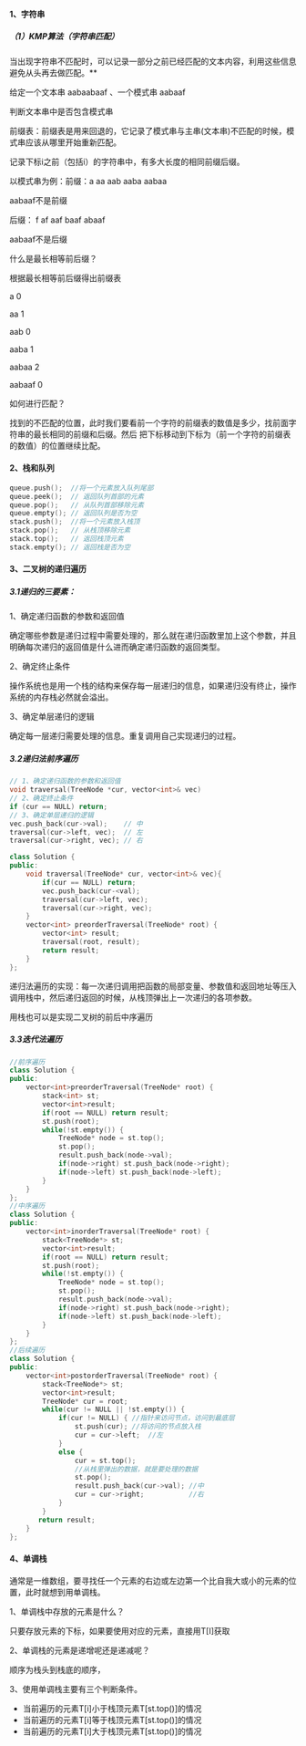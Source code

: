 #### 1、字符串

##### （1）KMP算法（字符串匹配）

当出现字符串不匹配时，可以记录一部分之前已经匹配的文本内容，利用这些信息避免从头再去做匹配。** 

给定一个文本串  aabaabaaf 、一个模式串   aabaaf

判断文本串中是否包含模式串

前缀表：前缀表是用来回退的，它记录了模式串与主串(文本串)不匹配的时候，模式串应该从哪里开始重新匹配。

记录下标i之前（包括i）的字符串中，有多大长度的相同前缀后缀。

以模式串为例：前缀：a    aa   aab    aaba   aabaa  

aabaaf不是前缀

后缀： f   af   aaf   baaf   abaaf    

aabaaf不是后缀

什么是最长相等前后缀？

根据最长相等前后缀得出前缀表

a 0

aa 1

aab  0

aaba  1

aabaa 2

aabaaf 0

如何进行匹配？

找到的不匹配的位置，此时我们要看前一个字符的前缀表的数值是多少，找前面字符串的最长相同的前缀和后缀。然后 把下标移动到下标为（前一个字符的前缀表的数值）的位置继续比配。 

#### 2、栈和队列

```c++
queue.push();  //将一个元素放入队列尾部
queue.peek();  // 返回队列首部的元素
queue.pop();   // 从队列首部移除元素
queue.empty(); // 返回队列是否为空
stack.push();  //将一个元素放入栈顶
stack.pop();   // 从栈顶移除元素
stack.top();   // 返回栈顶元素
stack.empty(); // 返回栈是否为空
```

#### 3、二叉树的递归遍历

##### 3.1递归的三要素：

1、确定递归函数的参数和返回值

确定哪些参数是递归过程中需要处理的，那么就在递归函数里加上这个参数，并且明确每次递归的返回值是什么进而确定递归函数的返回类型。

2、确定终止条件

操作系统也是用一个栈的结构来保存每一层递归的信息，如果递归没有终止，操作系统的内存栈必然就会溢出。

3、确定单层递归的逻辑

确定每一层递归需要处理的信息。重复调用自己实现递归的过程。

##### 3.2递归法前序遍历

```c++
// 1、确定递归函数的参数和返回值
void traversal(TreeNode *cur, vector<int>& vec)
// 2、确定终止条件
if (cur == NULL) return;
// 3、确定单层递归的逻辑  
vec.push_back(cur->val);    // 中
traversal(cur->left, vec);  // 左
traversal(cur->right, vec); // 右

class Solution {
public:
    void traversal(TreeNode* cur, vector<int>& vec){
        if(cur == NULL) return;
        vec.push_back(cur-<val);
        traversal(cur->left, vec);
        traversal(cur->right, vec);
    }
    vector<int> preorderTraversal(TreeNode* root) {
        vector<int> result;
        traversal(root, result);
        return result;
    }
};
```

递归法遍历的实现：每一次递归调用把函数的局部变量、参数值和返回地址等压入调用栈中，然后递归返回的时候，从栈顶弹出上一次递归的各项参数。

 用栈也可以是实现二叉树的前后中序遍历 

##### 3.3迭代法遍历

```c++
//前序遍历
class Solution {
public:
    vector<int>preorderTraversal(TreeNode* root) {
        stack<int> st;
        vector<int>result;
        if(root == NULL) return result;
        st.push(root);
        while(!st.empty()) {
            TreeNode* node = st.top();
            st.pop();
            result.push_back(node->val);
            if(node->right) st.push_back(node->right);
            if(node->left) st.push_back(node->left);
        }
    }
};
//中序遍历
class Solution {
public:
    vector<int>inorderTraversal(TreeNode* root) {
        stack<TreeNode*> st;
        vector<int>result;
        if(root == NULL) return result;
        st.push(root);
        while(!st.empty()) {
            TreeNode* node = st.top();
            st.pop();
            result.push_back(node->val);
            if(node->right) st.push_back(node->right);
            if(node->left) st.push_back(node->left);
        }
    }
};
//后续遍历
class Solution {
public:
    vector<int>postorderTraversal(TreeNode* root) {
        stack<TreeNode*> st;
        vector<int>result;
        TreeNode* cur = root;
        while(cur != NULL || !st.empty()) {
            if(cur != NULL) { //指针来访问节点，访问到最底层
                st.push(cur); //将访问的节点放入栈
                cur = cur->left;  //左
            } 
            else {
                cur = st.top(); 
                //从栈里弹出的数据，就是要处理的数据
                st.pop();
                result.push_back(cur->val); //中
                cur = cur->right;           //右
            } 
        }
 	   return result;   
    }
};
```

#### 4、单调栈

通常是一维数组，要寻找任一个元素的右边或左边第一个比自我大或小的元素的位置，此时就想到用单调栈。

1、单调栈中存放的元素是什么？

只要存放元素的下标，如果要使用对应的元素，直接用T[I]获取

2、单调栈的元素是递增呢还是递减呢？

顺序为栈头到栈底的顺序，

3、使用单调栈主要有三个判断条件。

- 当前遍历的元素T[i]小于栈顶元素T[st.top()]的情况
- 当前遍历的元素T[i]等于栈顶元素T[st.top()]的情况
- 当前遍历的元素T[i]大于栈顶元素T[st.top()]的情况

